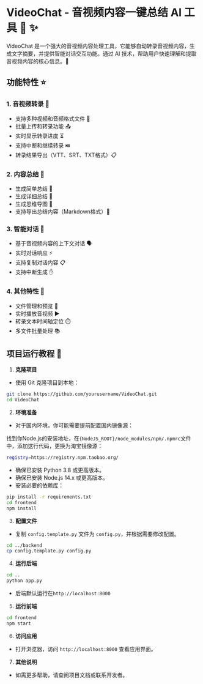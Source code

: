 # VideoChat - 音视频内容一键总结 AI 工具 🎥 ✨

VideoChat 是一个强大的音视频内容处理工具，它能够自动转录音视频内容，生成文字摘要，并提供智能对话交互功能。通过 AI 技术，帮助用户快速理解和提取音视频内容的核心信息。🤖

## 功能特性 ⭐

### 1. 音视频转录 🎯
- 支持多种视频和音频格式文件 📁
- 批量上传和转录功能 📤
- 实时显示转录进度 ⏳
- 支持中断和继续转录 ⏯️
- 转录结果导出（VTT、SRT、TXT格式）📋

### 2. 内容总结 📝
- 生成简单总结 📌
- 生成详细总结 📑
- 生成思维导图 🌳
- 支持导出总结内容（Markdown格式）💾

### 3. 智能对话 💬
- 基于音视频内容的上下文对话 🗣️
- 实时对话响应 ⚡
- 支持复制对话内容 📋
- 支持中断生成 ✋

### 4. 其他特性 🎨
- 文件管理和预览 📂
- 实时播放音视频 ▶️
- 转录文本时间轴定位 ⏱️
- 多文件批量处理 📚

## 项目运行教程 🚀

1. **克隆项目**
- 使用 Git 克隆项目到本地：
```bash
git clone https://github.com/yourusername/VideoChat.git
cd VideoChat
```

2. **环境准备**
- 对于国内环境，你可能需要提前配置国内镜像源：

找到你Node.js的安装地址，在`{NodeJS_ROOT}/node_modules/npm/.npmrc`文件中，添加这行代码，更换为淘宝镜像源：

```bash
registry=https://registry.npm.taobao.org/
```

- 确保已安装 Python 3.8 或更高版本。
- 确保已安装 Node.js 14.x 或更高版本。
- 安装必要的依赖库：

```bash
pip install -r requirements.txt
cd frontend
npm install
```

3. **配置文件**
- 复制 `config.template.py` 文件为 `config.py`，并根据需要修改配置。
```bash
cd ../backend
cp config.template.py config.py
```

4. **运行后端**
```bash
cd ..
python app.py
```
- 后端默认运行在`http://localhost:8000`

5. **运行前端**
```bash
cd frontend
npm start
```

6. **访问应用**
- 打开浏览器，访问 `http://localhost:8000` 查看应用界面。

7. **其他说明**
- 如需更多帮助，请查阅项目文档或联系开发者。